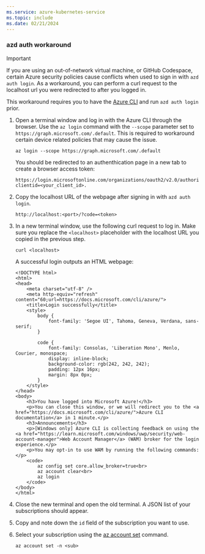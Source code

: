 ```yaml
---
ms.service: azure-kubernetes-service
ms.topic: include
ms.date: 02/21/2024
---
```


### azd auth workaround

> [!IMPORTANT]
> If you are using an out-of-network virtual machine, or GitHub Codespace, certain Azure security policies cause conflicts when used to sign in with `azd auth login`. As a workaround, you can perform a curl request to the localhost url you were redirected to after you logged in.

This workaround requires you to have the [Azure CLI][install-azure-cli] and run `azd auth login` prior.

1. Open a terminal window and  log in with the Azure CLI through the browser. Use the `az login` command with the `--scope` parameter set to `https://graph.microsoft.com/.default`. This is required to workaround certain device related policies that may cause the issue.

    ```azurecli-interactive
    az login --scope https://graph.microsoft.com/.default
    ```

    You should be redirected to an authenthication page in a new tab to create a browser access token:

    ```output
    https://login.microsoftonline.com/organizations/oauth2/v2.0/authorize?clientid=<your_client_id>.
    ```

1. Copy the localhost URL of the webpage after signing in with `azd auth login`.

    ```output
    http://localhost:<port>/?code=<token>
    ```

1. In a new terminal window, use the following curl request to log in. Make sure you replace the `<localhost>` placeholder with the localhost URL you copied in the previous step.

    ```console
    curl <localhost>
    ```

    A successful login outputs an HTML webpage:

    ```output
    <!DOCTYPE html>
    <html>
    <head>
        <meta charset="utf-8" />
        <meta http-equiv="refresh" content="60;url=https://docs.microsoft.com/cli/azure/">
        <title>Login successfully</title>
        <style>
            body {
                font-family: 'Segoe UI', Tahoma, Geneva, Verdana, sans-serif;
            }
    
            code {
                font-family: Consolas, 'Liberation Mono', Menlo, Courier, monospace;
                display: inline-block;
                background-color: rgb(242, 242, 242);
                padding: 12px 16px;
                margin: 8px 0px;
            }
        </style>
    </head>
    <body>
        <h3>You have logged into Microsoft Azure!</h3>
        <p>You can close this window, or we will redirect you to the <a href="https://docs.microsoft.com/cli/azure/">Azure CLI documentation</a> in 1 minute.</p>
        <h3>Announcements</h3>
        <p>[Windows only] Azure CLI is collecting feedback on using the <a href="https://learn.microsoft.com/windows/uwp/security/web-account-manager">Web Account Manager</a> (WAM) broker for the login experience.</p>
        <p>You may opt-in to use WAM by running the following commands:</p>
        <code>
            az config set core.allow_broker=true<br>
            az account clear<br>
            az login
        </code>
    </body>
    </html>
    ```

1. Close the new terminal and open the old terminal. A JSON list of your subscriptions should appear.

1. Copy and note down the `id` field of the subscription you want to use.

1. Select your subscription using the [az account set](/cli/azure/account#az-account-set) command.

    ```azurecli-interactive
    az account set -n <sub>
    ```

[install-azure-cli]: /cli/azure/install-azure-cli